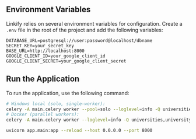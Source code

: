 ## Environment Variables

Linkify relies on several environment variables for configuration. Create a `.env` file in the root of the project and add the following variables:

```env
DATABASE_URL=postgresql://user:password@localhost/dbname
SECRET_KEY=your_secret_key
BASE_URL=http://localhost:8000
GOOGLE_CLIENT_ID=your_google_client_id
GOOGLE_CLIENT_SECRET=your_google_client_secret
```

## Run the Application
To run the application, use the following command:

```bash
# Windows local (solo, single-worker):
celery -A main.celery worker --pool=solo --loglevel=info -Q universities,university
# Docker (parallel workers):
celery -A main.celery worker --loglevel=info -Q universities,university --concurrency=3

uvicorn app.main:app --reload --host 0.0.0.0 --port 8000
```